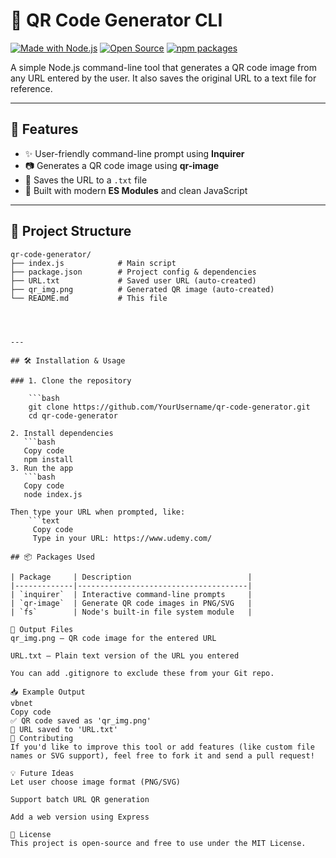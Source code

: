 # 🔳 QR Code Generator CLI

[![Made with Node.js](https://img.shields.io/badge/Made%20with-Node.js-green?logo=node.js)](https://nodejs.org/)
[![Open Source](https://img.shields.io/badge/License-MIT-blue.svg)](LICENSE)
[![npm packages](https://img.shields.io/badge/npm-inquirer%20%7C%20qr--image-red)](https://www.npmjs.com/)

A simple Node.js command-line tool that generates a QR code image from any URL entered by the user. It also saves the original URL to a text file for reference.

---

## 🚀 Features

- ✨ User-friendly command-line prompt using **Inquirer**
- 📷 Generates a QR code image using **qr-image**
- 💾 Saves the URL to a `.txt` file 
- 🔧 Built with modern **ES Modules** and clean JavaScript

---

## 📂 Project Structure

```text
qr-code-generator/
├── index.js            # Main script
├── package.json        # Project config & dependencies
├── URL.txt             # Saved user URL (auto-created)
├── qr_img.png          # Generated QR image (auto-created)
└── README.md           # This file




---

## 🛠️ Installation & Usage

### 1. Clone the repository

    ```bash
    git clone https://github.com/YourUsername/qr-code-generator.git
    cd qr-code-generator

2. Install dependencies
   ```bash
   Copy code
   npm install
3. Run the app
   ```bash
   Copy code
   node index.js
   
Then type your URL when prompted, like:
    ```text
     Copy code
     Type in your URL: https://www.udemy.com/

## 📦 Packages Used

| Package     | Description                          |
|-------------|--------------------------------------|
| `inquirer`  | Interactive command-line prompts     |
| `qr-image`  | Generate QR code images in PNG/SVG   |
| `fs`        | Node's built-in file system module   |

📌 Output Files
qr_img.png – QR code image for the entered URL

URL.txt – Plain text version of the URL you entered

You can add .gitignore to exclude these from your Git repo.

📥 Example Output
vbnet
Copy code
✅ QR code saved as 'qr_img.png'
📝 URL saved to 'URL.txt'
🤝 Contributing
If you'd like to improve this tool or add features (like custom file names or SVG support), feel free to fork it and send a pull request!

💡 Future Ideas
Let user choose image format (PNG/SVG)

Support batch URL QR generation

Add a web version using Express

📄 License
This project is open-source and free to use under the MIT License.


